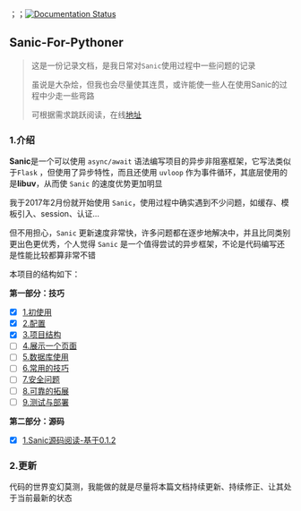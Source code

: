 ；；[![Documentation Status](https://readthedocs.org/projects/sanic-for-pythoneer/badge/?version=latest)](http://sanic-for-pythoneer.readthedocs.io/en/latest/)

## Sanic-For-Pythoner

> 这是一份记录文档，是我日常对`Sanic`使用过程中一些问题的记录
>
> 虽说是大杂烩，但我也会尽量使其连贯，或许能使一些人在使用Sanic的过程中少走一些弯路
>
> 可根据需求跳跃阅读，在线[地址](http://sanic-for-pythoneer.readthedocs.io/en/latest/)

### 1.介绍

**Sanic**是一个可以使用 `async/await` 语法编写项目的异步非阻塞框架，它写法类似于`Flask` ，但使用了异步特性，而且还使用 `uvloop` 作为事件循环，其底层使用的是**libuv**，从而使 `Sanic` 的速度优势更加明显

我于2017年2月份就开始使用 `Sanic`，使用过程中确实遇到不少问题，如缓存、模板引入、session、认证...

但不用担心，`Sanic` 更新速度非常快，许多问题都在逐步地解决中，并且比同类别更出色更优秀，个人觉得 `Sanic` 是一个值得尝试的异步框架，不论是代码编写还是性能比较都算非常不错

本项目的结构如下：

**第一部分：技巧**

- [x] [1.初使用](./docs/part1/1.初使用.md) 			
- [x] [2.配置](./docs/part1/2.配置.md)             
- [x] [3.项目结构](./docs/part1/3.项目结构.md)
- [ ] [4.展示一个页面](./docs/part1/4.展示一个页面.md)
- [ ] [5.数据库使用](./docs/part1/5.数据库使用.md)
- [ ] [6.常用的技巧](./docs/part1/6.常用的技巧.md)
- [ ] [7.安全问题](./docs/part1/7.安全问题.md)
- [ ] [8.可靠的拓展](./docs/part1/8.可靠的拓展.md)
- [ ] [9.测试与部署](./docs/part1/9.测试与部署.md)

**第二部分：源码**

- [x] [1.Sanic源码阅读-基于0.1.2](./docs/part2/1.Sanic源码阅读-基于0.1.2.md) 	

### 2.更新

代码的世界变幻莫测，我能做的就是尽量将本篇文档持续更新、持续修正、让其处于当前最新的状态
